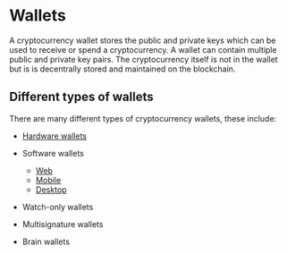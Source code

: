# Wallets

A cryptocurrency wallet stores the public and private keys which can be used to receive or spend a cryptocurrency. A wallet can contain multiple public and private key pairs. The cryptocurrency itself is not in the wallet but is is decentrally stored and maintained on the blockchain.

## Different types of wallets

There are many different types of cryptocurrency wallets, these include:

* [Hardware wallets](../../ethhub/using-ethereum/wallets/hardware.md)
      
* Software wallets
  * [Web](ethhub/using-ethereum/wallets/web.md)
  * [Mobile](ethhub/using-ethereum/wallets/mobile.md)
  * [Desktop](ethhub/using-ethereum/wallets/desktop.md)
* Watch-only wallets
* Multisignature wallets
* Brain wallets

